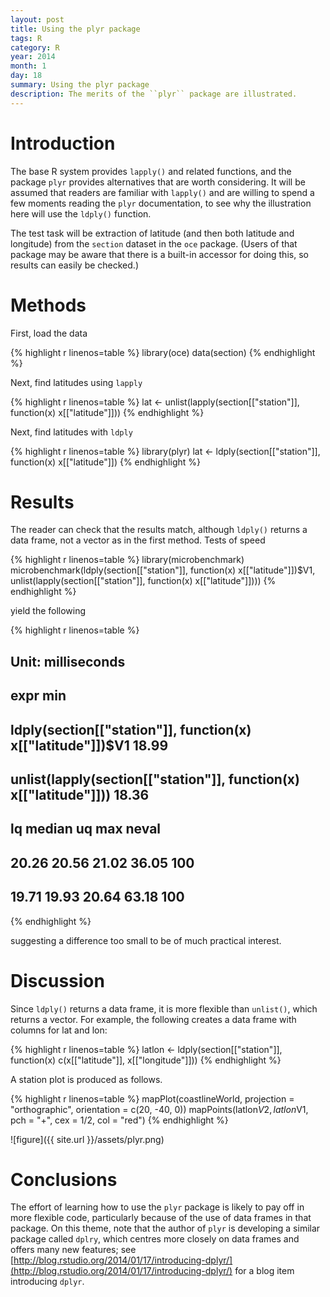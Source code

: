 ```yaml
---
layout: post
title: Using the plyr package
tags: R
category: R
year: 2014
month: 1
day: 18
summary: Using the plyr package
description: The merits of the ``plyr`` package are illustrated.
---
```



# Introduction

The base R system provides ``lapply()`` and related functions, and the package ``plyr`` provides alternatives that are worth considering.  It will be assumed that readers are familiar with ``lapply()`` and are willing to spend a few moments reading the ``plyr`` documentation, to see why the illustration here will use the ``ldply()`` function.

The test task will be extraction of latitude (and then both latitude and longitude) from the ``section`` dataset in the ``oce`` package.  (Users of that package may be aware that there is a built-in accessor for doing this, so results can easily be checked.)

# Methods

First, load the data


{% highlight r linenos=table %}
library(oce)
data(section)
{% endhighlight %}


Next, find latitudes using ``lapply``

{% highlight r linenos=table %}
lat <- unlist(lapply(section[["station"]], function(x) x[["latitude"]]))
{% endhighlight %}


Next, find latitudes with ``ldply``

{% highlight r linenos=table %}
library(plyr)
lat <- ldply(section[["station"]], function(x) x[["latitude"]])
{% endhighlight %}


# Results

The reader can check that the results match, although ``ldply()`` returns a data frame, not a vector as in the first method.  Tests of speed

{% highlight r linenos=table %}
library(microbenchmark)
microbenchmark(ldply(section[["station"]], function(x) x[["latitude"]])$V1, 
    unlist(lapply(section[["station"]], function(x) x[["latitude"]])))
{% endhighlight %}

yield the following

{% highlight r linenos=table %}
## Unit: milliseconds
##                                                               expr   min
##        ldply(section[["station"]], function(x) x[["latitude"]])$V1 18.99
##  unlist(lapply(section[["station"]], function(x) x[["latitude"]])) 18.36
##     lq median    uq   max neval
##  20.26  20.56 21.02 36.05   100
##  19.71  19.93 20.64 63.18   100
{% endhighlight %}

suggesting a difference too small to be of much practical interest.

# Discussion

Since ``ldply()`` returns a data frame, it is more flexible than ``unlist()``, which returns a vector.  For example, the following creates a data frame with columns for lat and lon:

{% highlight r linenos=table %}
latlon <- ldply(section[["station"]], function(x) c(x[["latitude"]], x[["longitude"]]))
{% endhighlight %}


A station plot is produced as follows.

{% highlight r linenos=table %}
mapPlot(coastlineWorld, projection = "orthographic", orientation = c(20, -40, 
    0))
mapPoints(latlon$V2, latlon$V1, pch = "+", cex = 1/2, col = "red")
{% endhighlight %}


![figure]({{ site.url }}/assets/plyr.png)

# Conclusions

The effort of learning how to use the ``plyr`` package is likely to pay off in more flexible code, particularly because of the use of data frames in that package.  On this theme, note that the author of ``plyr`` is developing a similar package called ``dplry``, which centres more closely on data frames and offers many new features; see [http://blog.rstudio.org/2014/01/17/introducing-dplyr/](http://blog.rstudio.org/2014/01/17/introducing-dplyr/) for a blog item introducing ``dplyr``.

